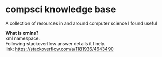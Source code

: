 # compsci knowledge base
A collection of resources in and around computer science I found useful

**What is xmlns?**  
    xml namespace.   
    Following stackoverflow answer details it finely.  
    link: https://stackoverflow.com/a/1181936/4643490